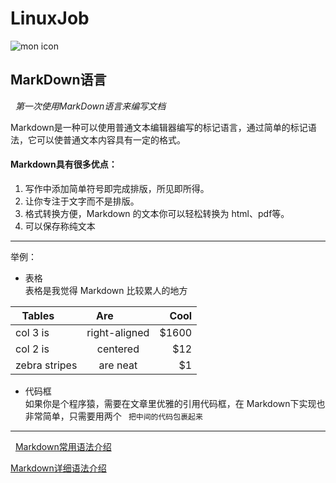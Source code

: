 # LinuxJob
![mon icon](http://25.io/mou/Mou_128.png)

## MarkDown语言  　
  
*第一次使用MarkDown语言来编写文档*  
  
Markdown是一种可以使用普通文本编辑器编写的标记语言，通过简单的标记语法，它可以使普通文本内容具有一定的格式。  

#### Markdown具有很多优点：

1. 写作中添加简单符号即完成排版，所见即所得。  
2. 让你专注于文字而不是排版。
3. 格式转换方便，Markdown 的文本你可以轻松转换为 html、pdf等。
4. 可以保存称纯文本
---
举例：  
* 表格  
表格是我觉得 Markdown 比较累人的地方  

| Tables        | Are           | Cool  |
| ------------- |:-------------:| -----:|
| col 3 is      | right-aligned | $1600 |
| col 2 is      | centered      |   $12 |
| zebra stripes | are neat      |    $1 |

* 代码框  
如果你是个程序猿，需要在文章里优雅的引用代码框，在 Markdown下实现也非常简单，只需要用两个 ` 把中间的代码包裹起来`
---
  
 [Markdown常用语法介绍](http://www.kuqin.com/shuoit/20141125/343459.html)
  
 [Markdown详细语法介绍](http://wowubuntu.com/markdown/index.html)
